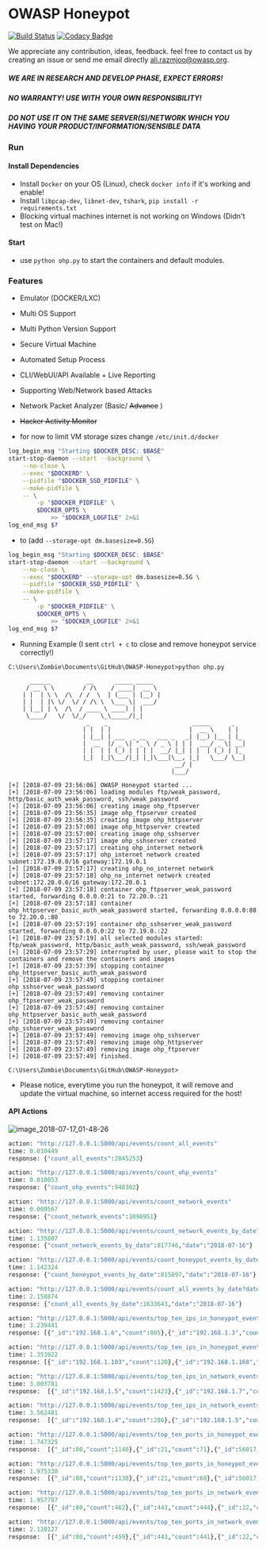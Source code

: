 # OWASP Honeypot

[![Build Status](https://travis-ci.org/zdresearch/OWASP-Honeypot.svg?branch=master)](https://travis-ci.org/zdresearch/OWASP-Honeypot) [![Codacy Badge](https://api.codacy.com/project/badge/Grade/5d4f23ebcfb0417e906ed29441f60050)](https://www.codacy.com/app/zdresearch/OWASP-Honeypot?utm_source=github.com&amp;utm_medium=referral&amp;utm_content=zdresearch/OWASP-Honeypot&amp;utm_campaign=Badge_Grade)

We appreciate any contribution, ideas, feedback. feel free to contact us by creating an issue or send me email directly [ali.razmjoo@owasp.org](mailto:ali.razmjoo@owasp.org).

##### ***WE ARE IN RESEARCH AND DEVELOP PHASE, EXPECT ERRORS!***
##### ***NO WARRANTY! USE WITH YOUR OWN RESPONSIBILITY!***
##### ***DO NOT USE IT ON THE SAME SERVER(S)/NETWORK WHICH YOU HAVING YOUR PRODUCT/INFORMATION/SENSIBLE DATA***

### Run
#### Install Dependencies
* Install `Docker` on your OS (Linux), check `docker info` if it's working and enable!
* Install `libpcap-dev`, `libnet-dev`, `tshark`, `pip install -r requirements.txt`
* Blocking virtual machines internet is not working on Windows (Didn't test on Mac!)
#### Start
* use `python ohp.py` to start the containers and default modules.

### Features

* Emulator (DOCKER/LXC)
* Multi OS Support
* Multi Python Version Support
* Secure Virtual Machine
* Automated Setup Process
* CLI/WebUI/API Available + Live Reporting
* Supporting Web/Network based Attacks
* Network Packet Analyzer (Basic/ ~~Advance~~ )
* ~~Hacker Activity Monitor~~



* for now to limit VM storage sizes change `/etc/init.d/docker` 
```bash
log_begin_msg "Starting $DOCKER_DESC: $BASE"
start-stop-daemon --start --background \
	--no-close \
	--exec "$DOCKERD" \
	--pidfile "$DOCKER_SSD_PIDFILE" \
	--make-pidfile \
	-- \
		-p "$DOCKER_PIDFILE" \
		$DOCKER_OPTS \
			>> "$DOCKER_LOGFILE" 2>&1
log_end_msg $?
```

* to (add `--storage-opt dm.basesize=0.5G`)

```bash
log_begin_msg "Starting $DOCKER_DESC: $BASE"
start-stop-daemon --start --background \
	--no-close \
	--exec "$DOCKERD" --storage-opt dm.basesize=0.5G \
	--pidfile "$DOCKER_SSD_PIDFILE" \
	--make-pidfile \
	-- \
		-p "$DOCKER_PIDFILE" \
		$DOCKER_OPTS \
			>> "$DOCKER_LOGFILE" 2>&1
log_end_msg $?
```

* Running Example (I sent `ctrl + c` to close and remove honeypot service correctly!)

```
C:\Users\Zombie\Documents\GitHub\OWASP-Honeypot>python ohp.py

      ______          __      _____ _____
     / __ \ \        / /\    / ____|  __ \
    | |  | \ \  /\  / /  \  | (___ | |__) |
    | |  | |\ \/  \/ / /\ \  \___ \|  ___/
    | |__| | \  /\  / ____ \ ____) | |
     \____/   \/  \/_/    \_\_____/|_|
                      _    _                        _____      _
                     | |  | |                      |  __ \    | |
                     | |__| | ___  _ __   ___ _   _| |__) |__ | |_
                     |  __  |/ _ \| "_ \ / _ \ | | |  ___/ _ \| __|
                     | |  | | (_) | | | |  __/ |_| | |  | (_) | |_
                     |_|  |_|\___/|_| |_|\___|\__, |_|   \___/ \__|
                                               __/ |
                                              |___/

[+] [2018-07-09 23:56:06] OWASP Honeypot started ...
[+] [2018-07-09 23:56:06] loading modules ftp/weak_password, http/basic_auth_weak_password, ssh/weak_password
[+] [2018-07-09 23:56:06] creating image ohp_ftpserver
[+] [2018-07-09 23:56:35] image ohp_ftpserver created
[+] [2018-07-09 23:56:35] creating image ohp_httpserver
[+] [2018-07-09 23:57:00] image ohp_httpserver created
[+] [2018-07-09 23:57:00] creating image ohp_sshserver
[+] [2018-07-09 23:57:17] image ohp_sshserver created
[+] [2018-07-09 23:57:17] creating ohp_internet network
[+] [2018-07-09 23:57:17] ohp_internet network created subnet:172.19.0.0/16 gateway:172.19.0.1
[+] [2018-07-09 23:57:17] creating ohp_no_internet network
[+] [2018-07-09 23:57:18] ohp_no_internet network created subnet:172.20.0.0/16 gateway:172.20.0.1
[+] [2018-07-09 23:57:18] container ohp_ftpserver_weak_password started, forwarding 0.0.0.0:21 to 72.20.0.:21
[+] [2018-07-09 23:57:18] container ohp_httpserver_basic_auth_weak_password started, forwarding 0.0.0.0:80 to 72.20.0.:80
[+] [2018-07-09 23:57:19] container ohp_sshserver_weak_password started, forwarding 0.0.0.0:22 to 72.19.0.:22
[+] [2018-07-09 23:57:19] all selected modules started: ftp/weak_password, http/basic_auth_weak_password, ssh/weak_password
[+] [2018-07-09 23:57:29] interrupted by user, please wait to stop the containers and remove the containers and images
[+] [2018-07-09 23:57:39] stopping container ohp_httpserver_basic_auth_weak_password
[+] [2018-07-09 23:57:49] stopping container ohp_sshserver_weak_password
[+] [2018-07-09 23:57:49] removing container ohp_ftpserver_weak_password
[+] [2018-07-09 23:57:49] removing container ohp_httpserver_basic_auth_weak_password
[+] [2018-07-09 23:57:49] removing container ohp_sshserver_weak_password
[+] [2018-07-09 23:57:49] removing image ohp_sshserver
[+] [2018-07-09 23:57:49] removing image ohp_httpserver
[+] [2018-07-09 23:57:49] removing image ohp_ftpserver
[+] [2018-07-09 23:57:49] finished.

C:\Users\Zombie\Documents\GitHub\OWASP-Honeypot>
```

* Please notice, everytime you run the honeypot, it will remove and update the virtual machine, so internet access required for the host!

#### API Actions

![image_2018-07-17_01-48-26](https://user-images.githubusercontent.com/7676267/42784742-63f95a2e-8965-11e8-8d64-435f6182dcf2.png)

```python
action: "http://127.0.0.1:5000/api/events/count_all_events" 
time: 0.010449
response: {"count_all_events":2045253}

action: "http://127.0.0.1:5000/api/events/count_ohp_events" 
time: 0.010053
response: {"count_ohp_events":948302}

action: "http://127.0.0.1:5000/api/events/count_network_events" 
time: 0.009567
response: {"count_network_events":1096951}

action: "http://127.0.0.1:5000/api/events/count_network_events_by_date?date=2018-07-16" 
time: 1.135807
response: {"count_network_events_by_date":817746,"date":"2018-07-16"}

action: "http://127.0.0.1:5000/api/events/count_honeypot_events_by_date?date=2018-07-16" 
time: 1.142324
response: {"count_honeypot_events_by_date":815897,"date":"2018-07-16"}

action: "http://127.0.0.1:5000/api/events/count_all_events_by_date?date=2018-07-16" 
time: 2.158874
response: {"count_all_events_by_date":1633643,"date":"2018-07-16"}

action: "http://127.0.0.1:5000/api/events/top_ten_ips_in_honeypot_events" 
time: 3.239441 
response: [{"_id":"192.168.1.6","count":805},{"_id":"192.168.1.3","count":795},{"_id":"192.168.1.9","count":779},{"_id":"192.168.1.5","count":747},{"_id":"192.168.1.2","count":693},{"_id":"192.168.1.7","count":687},{"_id":"192.168.1.4","count":677},{"_id":"192.168.1.8","count":642},{"_id":"192.168.1.77","count":642},{"_id":"192.168.1.82","count":636}]

action: "http://127.0.0.1:5000/api/events/top_ten_ips_in_honeypot_events_by_date?date=2018-07-19"
time: 1.353922
response: [{"_id":"192.168.1.103","count":120},{"_id":"192.168.1.168","count":117},{"_id":"192.168.1.72","count":116},{"_id":"192.168.1.160","count":114},{"_id":"192.168.1.166","count":113},{"_id":"192.168.1.57","count":113},{"_id":"192.168.1.170","count":113},{"_id":"192.168.1.105","count":112},{"_id":"192.168.1.107","count":112},{"_id":"192.168.1.131","count":111}]

action: "http://127.0.0.1:5000/api/events/top_ten_ips_in_network_events" 
time: 3.003781 
response:  [{"_id":"192.168.1.5","count":1423},{"_id":"192.168.1.7","count":1369},{"_id":"192.168.1.4","count":1364},{"_id":"192.168.1.6","count":1313},{"_id":"192.168.1.9","count":1307},{"_id":"192.168.1.3","count":1303},{"_id":"192.168.1.2","count":1284},{"_id":"192.168.1.8","count":1276},{"_id":"192.168.1.66","count":1261},{"_id":"192.168.1.85","count":1242}]

action: "http://127.0.0.1:5000/api/events/top_ten_ips_in_network_events_by_date?date=2018-07-16" 
time: 3.562481
response:  [{"_id":"192.168.1.4","count":286},{"_id":"192.168.1.5","count":284},{"_id":"192.168.1.7","count":260},{"_id":"192.168.1.6","count":217},{"_id":"192.168.1.2","count":210},{"_id":"192.168.1.3","count":208},{"_id":"192.168.1.8","count":198},{"_id":"192.168.1.9","count":177},{"_id":"192.168.1.118","count":78},{"_id":"192.168.1.249","count":77}]

action: "http://127.0.0.1:5000/api/events/top_ten_ports_in_honeypot_events" 
time: 1.747325 
response:  [{"_id":80,"count":1140},{"_id":21,"count":71},{"_id":56017,"count":32},{"_id":64712,"count":31},{"_id":43518,"count":31},{"_id":39985,"count":31},{"_id":3518,"count":31},{"_id":1061,"count":31},{"_id":50774,"count":30},{"_id":43363,"count":30}]

action: "http://127.0.0.1:5000/api/events/top_ten_ports_in_honeypot_events_by_date?date=2018-07-16" 
time: 1.975338
response:  [{"_id":80,"count":1138},{"_id":21,"count":68},{"_id":56017,"count":30},{"_id":64712,"count":29},{"_id":61573,"count":28},{"_id":43518,"count":28},{"_id":21471,"count":28},{"_id":47751,"count":27},{"_id":43363,"count":27},{"_id":35116,"count":27}]

action: "http://127.0.0.1:5000/api/events/top_ten_ports_in_network_events" 
time: 1.957787 
response:  [{"_id":80,"count":462},{"_id":443,"count":444},{"_id":22,"count":48},{"_id":45952,"count":35},{"_id":50106,"count":34},{"_id":24622,"count":34},{"_id":61266,"count":33},{"_id":59598,"count":33},{"_id":57242,"count":33},{"_id":50799,"count":33}]

action: "http://127.0.0.1:5000/api/events/top_ten_ports_in_network_events_by_date?date=2018-07-16" 
time: 2.120127
response:  [{"_id":80,"count":459},{"_id":443,"count":441},{"_id":22,"count":42},{"_id":16735,"count":30},{"_id":24157,"count":29},{"_id":35982,"count":28},{"_id":31376,"count":28},{"_id":16355,"count":28},{"_id":60840,"count":27},{"_id":51046,"count":27}]

```